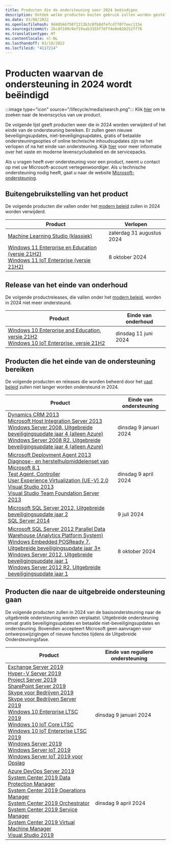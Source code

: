 ```yaml
---
title: Producten die de ondersteuning voor 2024 beëindigen
description: Ontdek welke producten buiten gebruik zullen worden gesteld, het einde van de ondersteuning bereiken of worden verplaatst van de basisondersteuning naar de uitgebreide ondersteuning in 2024.
ms.date: 03/08/2022
ms.openlocfilehash: 9d4056675071213b3c0fb8dfefcd7707feec115e
ms.sourcegitcommit: 2bcdf249c9ef19aab3355f7dff4e0e020252ff76
ms.translationtype: HT
ms.contentlocale: nl-NL
ms.lasthandoff: 03/18/2022
ms.locfileid: "4117214"
---
```

# <a name="products-ending-support-in-2024"></a>Producten waarvan de ondersteuning in 2024 wordt beëindigd

:::image type="icon" source="/lifecycle/media/search.png":::
Klik [hier](/lifecycle/products/) om te zoeken naar de levenscyclus van uw product.

De volgende lijst geeft producten weer die in 2024 worden verwijderd of het einde van de ondersteuning bereiken. Er zullen geen nieuwe beveiligingsupdates, niet-beveiligingsupdates, gratis of betaalde ondersteuningsopties of online technische inhoudsupdates zijn na het verlopen of na het einde van ondersteuning. Kijk [hier](/lifecycle/overview/product-end-of-support-overview) voor meer informatie over het vaste en moderne levenscyclusbeleid en de servicepacks.

Als u vragen heeft over ondersteuning voor een product, neemt u contact op met uw Microsoft-account vertegenwoordiger. Als u technische ondersteuning nodig heeft, gaat u naar de website [Microsoft-ondersteuning](https://support.microsoft.com/contactus/?ws=support).

## <a name="product-retirements"></a>Buitengebruikstelling van het product

De volgende producten die vallen onder het [modern beleid](/lifecycle/policies/modern) zullen in 2024 worden verwijderd.

| Product | Verlopen |
| --- | --- |
| [Machine Learning Studio (klassiek)](/lifecycle/products/machine-learning-studio-classic?branch=live)<br> | zaterdag 31 augustus 2024 |
| [Windows 11 Enterprise en Education (versie 21H2)](/lifecycle/products/windows-11-enterprise-and-education-version-21h2?branch=live)<br>[Windows 11 IoT Enterprise (versie 21H2)](/lifecycle/products/windows-11-iot-enterprise-version-21h2?branch=live)<br> | 8 oktober 2024 |


## <a name="release-end-of-servicing"></a>Release van het einde van onderhoud

De volgende productreleases, die vallen onder het [modern beleid](/lifecycle/policies/modern), worden in 2024 niet meer ondersteund.

| Product | Einde van onderhoud |
| --- | --- |
| [Windows 10 Enterprise and Education, versie 21H2](/lifecycle/products/windows-10-enterprise-and-education?branch=live)<br>[Windows 10 IoT Enterprise, versie 21H2](/lifecycle/products/windows-10-iot-enterprise?branch=live)<br> | dinsdag 11 juni 2024 |


## <a name="products-reaching-end-of-support"></a>Producten die het einde van de ondersteuning bereiken

De volgende producten en releases die worden beheerd door het [vast beleid](/lifecycle/policies/fixed) zullen niet langer worden ondersteund in 2024.

| Product | Einde van ondersteuning |
| --- | --- |
| [Dynamics CRM 2013](/lifecycle/products/dynamics-crm-2013?branch=live)<br>[Microsoft Host Integration Server 2013](/lifecycle/products/microsoft-host-integration-server-2013?branch=live)<br>[Windows Server 2008, Uitgebreide beveiligingsupdate jaar 4 (alleen Azure)](/lifecycle/products/windows-server-2008?branch=live)<br>[Windows Server 2008 R2, Uitgebreide beveiligingsupdate jaar 4 (alleen Azure)](/lifecycle/products/windows-server-2008-r2?branch=live)<br> | dinsdag 9 januari 2024 |
| [Microsoft Deployment Agent 2013](/lifecycle/products/microsoft-deployment-agent-2013?branch=live)<br>[Diagnose- en herstelhulpmiddelenset van Microsoft 8.1](/lifecycle/products/microsoft-diagnostics-and-recovery-toolset-81?branch=live)<br>[Test Agent, Controller](/lifecycle/products/test-agent-controller?branch=live)<br>[User Experience Virtualization (UE-V) 2.0](/lifecycle/products/user-experience-virtualization-uev-20?branch=live)<br>[Visual Studio 2013](/lifecycle/products/visual-studio-2013?branch=live)<br>[Visual Studio Team Foundation Server 2013](/lifecycle/products/visual-studio-team-foundation-server-2013?branch=live)<br> | dinsdag 9 april 2024 |
| [Microsoft SQL Server 2012, Uitgebreide beveiligingsupdate jaar 2](/lifecycle/products/microsoft-sql-server-2012?branch=live)<br>[SQL Server 2014](/lifecycle/products/sql-server-2014?branch=live)<br> | 9 juli 2024 |
| [Microsoft SQL Server 2012 Parallel Data Warehouse (Analytics Platform System)](/lifecycle/products/microsoft-sql-server-2012-parallel-data-warehouse-analytics-platform-system?branch=live)<br>[Windows Embedded POSReady 7, Uitgebreide beveiligingsupdate jaar 3*](/lifecycle/products/windows-embedded-posready-7?branch=live)<br>[Windows Server 2012, Uitgebreide beveiligingsupdate jaar 1](/lifecycle/products/windows-server-2012?branch=live)<br>[Windows Server 2012 R2, Uitgebreide beveiligingsupdate jaar 1](/lifecycle/products/windows-server-2012-r2?branch=live)<br> | 8 oktober 2024 |


## <a name="products-moving-to-extended-support"></a>Producten die naar de uitgebreide ondersteuning gaan

De volgende producten zullen in 2024 van de basisondersteuning naar de uitgebreide ondersteuning worden verplaatst. Uitgebreide ondersteuning omvat gratis beveiligingsupdates en betaalde niet-beveiligingsupdates en ondersteuning. Bovendien accepteert Microsoft geen aanvragen voor ontwerpswijzigingen of nieuwe functies tijdens de Uitgebreide Ondersteuningsfase.

| Product | Einde van reguliere ondersteuning |
| --- | --- |
| [Exchange Server 2019](/lifecycle/products/exchange-server-2019?branch=live)<br>[Hyper-V Server 2019](/lifecycle/products/hyperv-server-2019?branch=live)<br>[Project Server 2019](/lifecycle/products/project-server-2019?branch=live)<br>[SharePoint Server 2019](/lifecycle/products/sharepoint-server-2019?branch=live)<br>[Skype voor Bedrijven 2019](/lifecycle/products/skype-for-business-2019?branch=live)<br>[Skype voor Bedrijven Server 2019](/lifecycle/products/skype-for-business-server-2019?branch=live)<br>[Windows 10 Enterprise LTSC 2019 ](/lifecycle/products/windows-10-enterprise-ltsc-2019?branch=live)<br>[Windows 10 IoT Core LTSC](/lifecycle/products/windows-10-iot-core-ltsc?branch=live)<br>[Windows 10 IoT Enterprise LTSC 2019](/lifecycle/products/windows-10-iot-enterprise-ltsc-2019?branch=live)<br>[Windows Server 2019](/lifecycle/products/windows-server-2019?branch=live)<br>[Windows Server IoT 2019](/lifecycle/products/windows-server-iot-2019?branch=live)<br>[Windows Server IoT 2019 voor Opslag](/lifecycle/products/windows-server-iot-2019-for-storage?branch=live)<br> | dinsdag 9 januari 2024 |
| [Azure DevOps Server 2019](/lifecycle/products/azure-devops-server-2019?branch=live)<br>[System Center 2019 Data Protection Manager](/lifecycle/products/system-center-2019-data-protection-manager?branch=live)<br>[System Center 2019 Operations Manager](/lifecycle/products/system-center-2019-operations-manager?branch=live)<br>[System Center 2019 Orchestrator](/lifecycle/products/system-center-2019-orchestrator?branch=live)<br>[System Center 2019 Service Manager](/lifecycle/products/system-center-2019-service-manager?branch=live)<br>[System Center 2019 Virtual Machine Manager](/lifecycle/products/system-center-2019-virtual-machine-manager?branch=live)<br>[Visual Studio 2019](/lifecycle/products/visual-studio-2019?branch=live)<br> | dinsdag 9 april 2024 |
